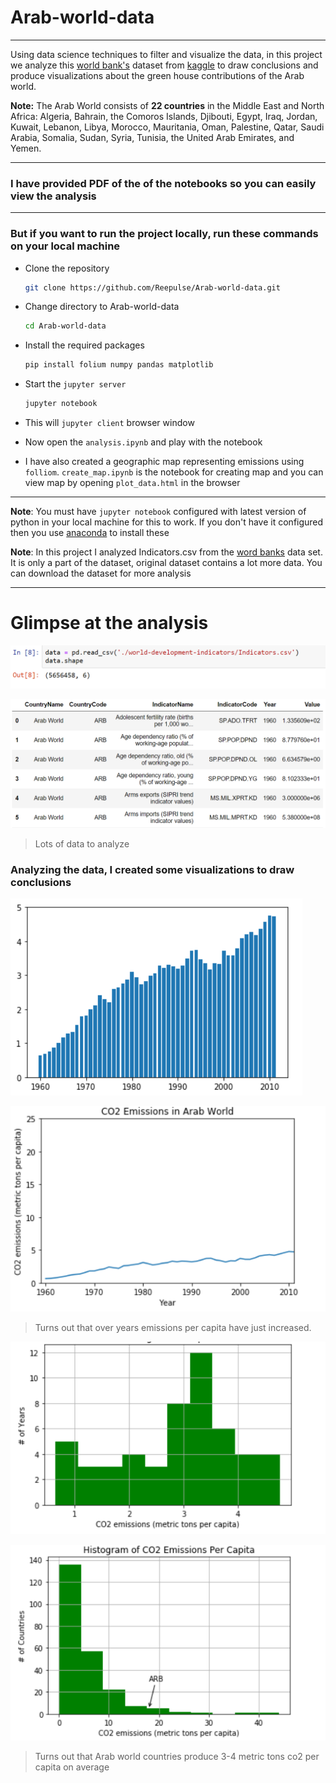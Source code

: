 # Arab-world-data

---

Using data science techniques to filter and visualize the data, in this project we analyze this [world bank's](https://www.kaggle.com/worldbank/world-development-indicators) dataset from [kaggle](https://www.kaggle.com) to draw conclusions and produce visualizations about the green house contributions of the Arab world. 

**Note:** The Arab World consists of **22 countries** in the Middle East and North Africa: Algeria, Bahrain, the Comoros Islands, Djibouti, Egypt, Iraq, Jordan, Kuwait, Lebanon, Libya, Morocco, Mauritania, Oman, Palestine, Qatar, Saudi Arabia, Somalia, Sudan, Syria, Tunisia, the United Arab Emirates, and Yemen.

---

### I have provided PDF of the of the notebooks so you can easily view the analysis

---

### But if you want to run the project locally, run these commands on your local machine

- Clone the repository

  ```bash
  git clone https://github.com/Reepulse/Arab-world-data.git
  ```

- Change directory to Arab-world-data

  ```bash
  cd Arab-world-data
  ```

- Install the required packages

  ```bash
  pip install folium numpy pandas matplotlib
  ```

- Start the `jupyter server`

  ```bash
  jupyter notebook
  ```

- This will `jupyter client` browser window

- Now open the `analysis.ipynb` and play with the notebook

- I have also created a geographic map representing emissions using `folliom`. `create_map.ipynb` is the notebook for creating map and you can view map by opening `plot_data.html` in the browser

---

**Note**: You must have `jupyter notebook` configured with latest version of python in your local machine for this to work. If you don't have it configured then you use [anaconda](https://docs.anaconda.com/anaconda/install/) to install these

**Note**: In this project I analyzed Indicators.csv from the [word banks](https://www.kaggle.com/worldbank/world-development-indicators) data set. It is only a part of the dataset, original dataset contains a lot more data. You can download the dataset for more analysis

---

# Glimpse at the analysis

![row_count](./assets/row_count.PNG)

![data_table](./assets/data_table.PNG)

> Lots of data to analyze

### Analyzing the data, I created some visualizations to draw conclusions

![emissions_histogram](./assets/emissions_histogram.PNG)

![emissions_lineplot](./assets/emissions_lineplot.PNG)

> Turns out that over years emissions per capita have just increased.

![emissions_histogram2](./assets/emissions_histogram2.PNG)

![emissions_histogram3](./assets/emissions_histogram3.PNG)

> Turns out that Arab world countries produce 3-4 metric tons co2 per capita on average

